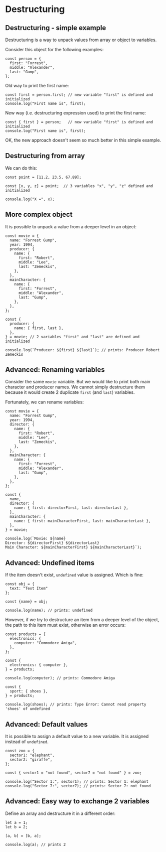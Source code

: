 # Destructuring

## Destructuring - simple example

Destructuring is a way to unpack values from array or object to variables.

Consider this object for the following examples:

```
const person = {
  first: "Forrest",
  middle: "Alexander",
  last: "Gump",
};
```

Old way to print the first name:
```
const first = person.first; // new variable "first" is defined and initialized
console.log("First name is", first);
```

New way (i.e. destructuring expression used) to print the first name:
```
const { first } = person;   // new variable "first" is defined and initialized
console.log("First name is", first);
```

OK, the new approach doesn't seem so much better in this simple example.



## Destructuring from array

We can do this:

```
const point = [11.2, 23.5, 67.89];

const [x, y, z] = point;  // 3 variables "x", "y", "z" defined and initialized

console.log("X =", x);
```


## More complex object

It is possible to unpack a value from a deeper level in an object:

```
const movie = {
  name: "Forrest Gump",
  year: 1994,
  producer: {
    name: {
      first: "Robert",
      middle: "Lee",
      last: "Zemeckis",
    },
  },
  mainCharacter: {
    name: {
      first: "Forrest",
      middle: "Alexander",
      last: "Gump",
    },
  },
};

const {
  producer: {
    name: { first, last },
  },
} = movie; // 2 variables "first" and "last" are defined and initialized

console.log(`Producer: ${first} ${last}`); // prints: Producer Robert Zemeckis
```


## Advanced: Renaming variables

Consider the same `movie` variable. But we would like to print both main character and producer names.
We cannot simply destructure them because it would create 2 duplicate `first` (and `last`) variables.

Fortunately, we can rename variables:

```
const movie = {
  name: "Forrest Gump",
  year: 1994,
  director: {
    name: {
      first: "Robert",
      middle: "Lee",
      last: "Zemeckis",
    },
  },
  mainCharacter: {
    name: {
      first: "Forrest",
      middle: "Alexander",
      last: "Gump",
    },
  },
};

const {
  name,
  director: {
    name: { first: directorFirst, last: directorLast },
  },
  mainCharacter: {
    name: { first: mainCharacterFirst, last: mainCharacterLast },
  },
} = movie;

console.log(`Movie: ${name}
Director: ${directorFirst} ${directorLast}
Main Character: ${mainCharacterFirst} ${mainCharacterLast}`);
```


## Advanced: Undefined items

If the item doesn't exist, `undefined` value is assigned. Which is fine:

```
const obj = {
  text: "Text Item"
};

const {name} = obj;

console.log(name); // prints: undefined
```

However, if we try to destructure an item from a deeper level of the object, the path to this item must exist, otherwise an error occurs:

```
const products = {
  electronics: {
    computer: "Commodore Amiga",
  },
};

const {
  electronics: { computer },
} = products;

console.log(computer); // prints: Commodore Amiga

const {
  sport: { shoes },
} = products;

console.log(shoes); // prints: Type Error: Cannot read property 'shoes' of undefined
```


## Advanced: Default values

It is possible to assign a default value to a new variable. It is assigned instead of `undefined`.

```
const zoo = {
  sector1: "elephant",
  sector2: "giraffe",
};

const { sector1 = "not found", sector7 = "not found" } = zoo;

console.log("Sector 1:", sector1); // prints: Sector 1: elephant
console.log("Sector 7:", sector7); // prints: Sector 7: not found
```


## Advanced: Easy way to exchange 2 variables

Define an array and destructure it in a different order:

```
let a = 1;
let b = 2;

[a, b] = [b, a];

console.log(a); // prints 2
```
